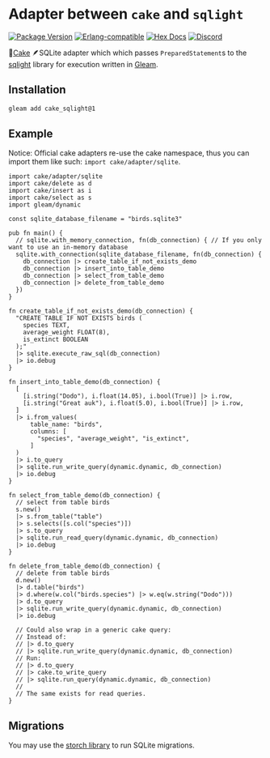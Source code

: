 # Adapter between `cake` and `sqlight`

[![Package <a href="https://github.com/inoas/gleam-cake-sqlight/releases"><img src="https://img.shields.io/github/release/inoas/gleam-cake-sqlight" alt="GitHub release"></a> Version](https://img.shields.io/hexpm/v/cake_sqlight)](https://hex.pm/packages/cake_sqlight)
[![Erlang-compatible](https://img.shields.io/badge/target-erlang-b83998)](https://www.erlang.org/)
[![Hex Docs](https://img.shields.io/badge/hex-docs-ffaff3)](https://hexdocs.pm/cake_sqlight/)
[![Discord](https://img.shields.io/discord/768594524158427167?label=discord%20chat&amp;color=5865F2)](https://discord.gg/Fm8Pwmy)

<!--
[![CI Test](https://github.com/inoas/gleam-cake-sqlight/actions/workflows/test.yml/badge.svg?branch=main&amp;event=push)](https://github.com/inoas/gleam-cake-sqlight/actions/workflows/test.yml)
-->

🎂[Cake](http://hex.pm/packages/cake) 🪶SQLite adapter which which passes `PreparedStatement`s to the [sqlight](http://hex.pm/packages/sqlight) library for execution written in [Gleam](https://gleam.run/).

## Installation

```sh
gleam add cake_sqlight@1
```

## Example

Notice: Official cake adapters re-use the cake namespace, thus you can import them like
such: `import cake/adapter/sqlite`.

```gleam
import cake/adapter/sqlite
import cake/delete as d
import cake/insert as i
import cake/select as s
import gleam/dynamic

const sqlite_database_filename = "birds.sqlite3"

pub fn main() {
  // sqlite.with_memory_connection, fn(db_connection) { // If you only want to use an in-memory database
  sqlite.with_connection(sqlite_database_filename, fn(db_connection) {
    db_connection |> create_table_if_not_exists_demo
    db_connection |> insert_into_table_demo
    db_connection |> select_from_table_demo
    db_connection |> delete_from_table_demo
  })
}

fn create_table_if_not_exists_demo(db_connection) {
  "CREATE TABLE IF NOT EXISTS birds (
    species TEXT,
    average_weight FLOAT(8),
    is_extinct BOOLEAN
  );"
  |> sqlite.execute_raw_sql(db_connection)
  |> io.debug
}

fn insert_into_table_demo(db_connection) {
  [
    [i.string("Dodo"), i.float(14.05), i.bool(True)] |> i.row,
    [i.string("Great auk"), i.float(5.0), i.bool(True)] |> i.row,
  ]
  |> i.from_values(
      table_name: "birds",
      columns: [
        "species", "average_weight", "is_extinct",
      ]
  )
  |> i.to_query
  |> sqlite.run_write_query(dynamic.dynamic, db_connection)
  |> io.debug
}

fn select_from_table_demo(db_connection) {
  // select from table birds
  s.new()
  |> s.from_table("table")
  |> s.selects([s.col("species")])
  |> s.to_query
  |> sqlite.run_read_query(dynamic.dynamic, db_connection)
  |> io.debug
}

fn delete_from_table_demo(db_connection) {
  // delete from table birds
  d.new()
  |> d.table("birds")
  |> d.where(w.col("birds.species") |> w.eq(w.string("Dodo")))
  |> d.to_query
  |> sqlite.run_write_query(dynamic.dynamic, db_connection)
  |> io.debug

  // Could also wrap in a generic cake query:
  // Instead of:
  // |> d.to_query
  // |> sqlite.run_write_query(dynamic.dynamic, db_connection)
  // Run:
  // |> d.to_query
  // |> cake.to_write_query
  // |> sqlite.run_query(dynamic.dynamic, db_connection)
  //
  // The same exists for read queries.
}
```

## Migrations

You may use the [storch library](http://hex.pm/packages/storch) to run SQLite
migrations.
